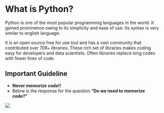 # What is Python?

Python is one of the most popular programming languages in the world. It gained prominence owing to its simplicity and ease of use. Its syntax is very similar to english language.

It is an open source free for use tool and has a vast community that contributed over 70K+ libraries. These rich set of libraries makes coding easy for developers and data scientists. Often libraries replace long codes with fewer lines of code. 

## **Important Guideline**

* **Never memorize code!!**
* Below is the response for the question **“Do we need to memorize code?”**

![](https://lh4.googleusercontent.com/hXfgzA83LFpTtDSEL-Gd-sVZkOemJ8OKK5vREwv24NB07r1Tb06lw93OsWA33tUYFSfs0uZ7DMVjLExSC_Nrfu9UegtmS6qj7V2ON4BqYgrmFttlwSCIGNe_MOdt1ybD9NdeOkvVlDU=s0)

  




